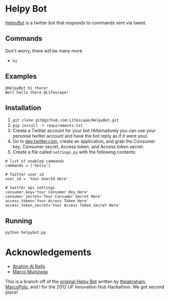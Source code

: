 # Helpy Bot

[HelpyBot](https://twitter.com/HelpyBot) is a twitter bot that responds to commands sent via tweet.

## Commands 
Don't worry, there will be many more

* `hi`


## Examples

    @HelpyBot hi there!
    Well hello there @L1fescape!

## Installation

1. `git clone git@github.com:L1fescape/HelpyBot.git`
2. `pip install -r requirements.txt`
3. Create a Twitter account for your bot (Alternatively you can use your personal twitter account and have the bot reply as if it were you).
4. Go to [dev.twitter.com](https://dev.twitter.com/), create an application, and grab the Consumer key, Consumer secret, Access token, and Access token secret.
5. Create a file called `settings.py` with the following contents:

<pre><code># list of enabled commands
commands = ['hello']

# Twitter user id
user_id = 'Your UserId Here'

# twitter api settings
consumer_key='Your Consumer Key Here'
consumer_secret='Your Consumer Secret Here'
access_token='Your Access Token Here'
access_token_secret='Your Access Token Secret Here'
</code></pre>

## Running

    python helpybot.py


# Acknowledgements

* [Ibrahim Al Rajhi](https://github.com/theabraham)
* [Marco Munizaga](https://github.com/MarcoPolo)

This is a branch off of the [original Helpy Bot](https://github.com/theabraham/Helpy-Bot) written by [theabraham](https://github.com/theabraham), [MarcoPolo](https://github.com/MarcoPolo), and I for the 2012 UF Innovation Hub Hackathon. We got second place! 
